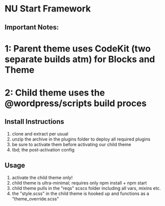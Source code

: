 # NU Start Framework


## Important Notes:
# 1: Parent theme uses CodeKit (two separate builds atm) for Blocks and Theme
# 2: Child theme uses the @wordpress/scripts build proces

## Install Instructions
1. clone and extract per usual
2. unzip the archive in the plugins folder to deploy all required plugins
3. be sure to activate them before activating our child theme
4. tbd; the post-activation config

## Usage
1. activate the child theme only!
2. child theme is ultra-minimal; requires only npm install + npm start
3. child theme pulls in the "reqs" scscs folder including all vars, mixins etc.
4. the "style.scss" in the child theme is hooked up and functions as a "theme_override.scss"
